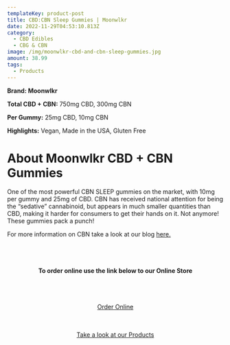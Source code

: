 ```yaml
---
templateKey: product-post
title: CBD:CBN Sleep Gummies | Moonwlkr
date: 2022-11-29T04:53:10.813Z
category:
  - CBD Edibles
  - CBG & CBN
image: /img/moonwlkr-cbd-and-cbn-sleep-gummies.jpg
amount: 38.99
tags:
  - Products
---
```

**B﻿rand: Moonwlkr**

**Total CBD + CBN:** 750mg CBD, 300mg CBN

**Per Gummy:** 25mg CBD, 10mg CBN

**Highlights:** Vegan, Made in the USA, Gluten Free

# A﻿bout Moonwlkr CBD + CBN Gummies

One of the most powerful CBN SLEEP gummies on the market, with 10mg per gummy and 25mg of CBD. CBN has received national attention for being the “sedative” cannabinoid, but appears in much smaller quantities than CBD, making it harder for consumers to get their hands on it. Not anymore! These gummies pack a punch!

For more information on CBN take a look at our blog [here.](https://capitalamericanshaman.com/blog/what-is-cbn-oil-and-how-can-it-help/)

<br><br>

<Center>

#### **To order online use the link below to our Online Store**

<br><br>

<Center><a class="link-view-more-products" target="_blank" href="https://capitalcbd.shop/product/https://capitalcbd.shop/product/cbd-cbn-sleep-gummies-moonwlkr/">Order Online</a></

<br><br><br>

<Center><a class="link-view-more-products" target="_blank" href="https://capitalamericanshaman.com/products">Take a look at our Products</a></Center>

<br><br>